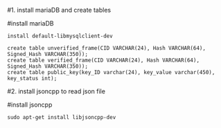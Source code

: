 #1. install mariaDB and create tables

   #install mariaDB
   ```
   install default-libmysqlclient-dev
   ```
   ```
   create table unverified_frame(CID VARCHAR(24), Hash VARCHAR(64), Signed_Hash VARCHAR(350));
   create table verified_frame(CID VARCHAR(24), Hash VARCHAR(64), Signed_Hash VARCHAR(350));
   create table public_key(key_ID varchar(24), key_value varchar(450), key_status int);
   ```
   
#2. install jsoncpp to read json file

   #install jsoncpp 
   ```
   sudo apt-get install libjsoncpp-dev
   ```
